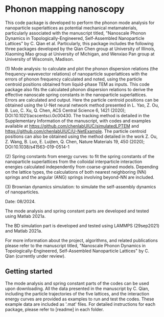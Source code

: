 # Phonon mapping nanoscopy

This code package is developed to perform the phonon mode analysis for nanoparticle superlattices as potential mechanical metamaterials, particularly associated with the manuscript titled, "Nanoscale Phonon Dynamics in Topologically-Engineered, Self-Assembled Nanoparticle Lattices" by C. Qian et al. Particularly, this package includes the following three packages developed by the Qian Chen group at University of Illinois, Xiaoming Mao group at University of Michigan, and Wenxiao Pan group at University of Wisconsin, Madison. 

(1) Mode analysis: to calculate and plot the phonon dispersion relations (the frequency-wavevector relations) of nanoparticle superlattices with the errors of phonon frequency calculated and noted, using the particle centroid positions obtained from liquid-phase TEM as inputs. This code package also fits the calculated phonon dispersion relations to derive the effective nanoscale spring constants in the nanoparticle superlattices. Errors are calculated and output. Here the particle centroid positions can be obtained using the U-Net neural network method presented in L. Yao, Z. Ou, B. Luo, C. Xu, Q. Chen, ACS Central Science 6, 1421 (2020); DOI:10.1021/acscentsci.0c00430. The tracking method is detailed in the Supplementary Information of the manuscript, with codes and examples available at https://github.com/chenlabUIUC/simulatedLPTEM and https://github.com/chenlabUIUC/U-NetExample. The particle centroid positions can also be obtained using the method detailed in the work Z. Ou, Z. Wang, B. Luo, E. Luijten, Q. Chen, Nature Materials 19, 450 (2020); DOI:10.1038/s41563-019-0514-1

(2) Spring constants from energy curves: to fit the spring constants of the nanoparticle superlattices from the colloidal interparticle interaction energies calculated independently from coarse-grained models. Depending on the lattice types, the calculations of both nearest neighboring (NN) springs and the angular (ANG) springs involving beyond-NN are included.

(3) Brownian dynamics simulation: to simulate the self-assembly dynamics of nanoparticles.

Date: 08/2024.

The mode analysis and spring constant parts are developed and tested using Matlab 2021a.  

The BD simulation part is developed and tested using LAMMPS (29sep2021) and Matlab 2021a.

For more information about the project, algorithms, and related publications please refer to the manuscript titled, "Nanoscale Phonon Dynamics in Topologically-Engineered, Self-Assembled Nanoparticle Lattices" by C. Qian (currently under review). 


## Getting started

The mode analysis and spring constant parts of the codes can be used upon downloading. All the data presented in the manuscript by C. Qian, including the particle trajectories of the five lattices, and the interaction energy curves are provided as examples to run and test the codes. These example data are included as '.mat' files. For detailed instructions for each package, please refer to [readme] in each folder.
